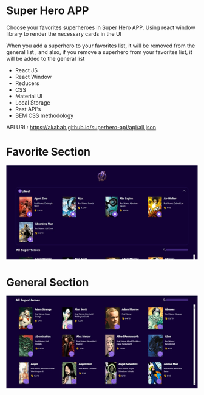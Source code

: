 # Super Hero APP

Choose your favorites superheroes in Super Hero APP. Using react window library to render the necessary cards in the UI

When you add a superhero to your favorites list, it will be removed from the general list , and also, if you remove a superhero from your favorites list, it will be added to the general list

- React JS
- React Window
- Reducers
- CSS
- Material UI
- Local Storage
- Rest API's
- BEM CSS methodology


API URL: https://akabab.github.io/superhero-api/api/all.json

# Favorite Section

![Favorite Section](favoriteSection.jpeg)

# General Section

![Favorite Section](allHeroes.jpeg)


